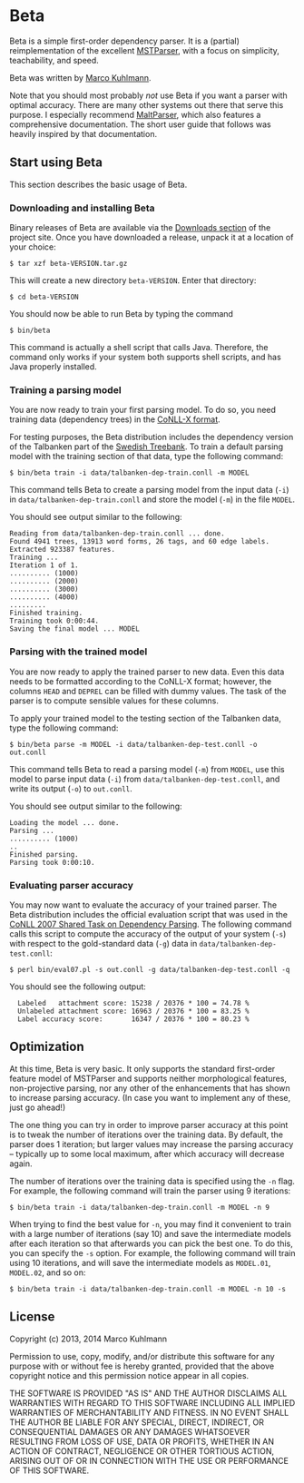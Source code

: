 # Beta

Beta is a simple first-order dependency parser. It is a (partial) reimplementation of the excellent [MSTParser](http://sourceforge.net/projects/mstparser/), with a focus on simplicity, teachability, and speed.

Beta was written by [Marco Kuhlmann](http://stp.lingfil.uu.se/~kuhlmann/).

Note that you should most probably *not* use Beta if you want a parser with optimal accuracy. There are many other systems out there that serve this purpose. I especially recommend [MaltParser](http://www.maltparser.org/), which also features a comprehensive documentation. The short user guide that follows was heavily inspired by that documentation.

## Start using Beta

This section describes the basic usage of Beta.

### Downloading and installing Beta

Binary releases of Beta are available via the [Downloads section](https://bitbucket.org/kuhlmann/beta/downloads) of the project site. Once you have downloaded a release, unpack it at a location of your choice:

```
$ tar xzf beta-VERSION.tar.gz
```

This will create a new directory ``beta-VERSION``. Enter that directory:

```
$ cd beta-VERSION
```

You should now be able to run Beta by typing the command

```
$ bin/beta
```

This command is actually a shell script that calls Java. Therefore, the command only works if your system both supports shell scripts, and has Java properly installed.

### Training a parsing model

You are now ready to train your first parsing model. To do so, you need training data (dependency trees) in the [CoNLL-X format](http://ilk.uvt.nl/conll/#dataformat).

For testing purposes, the Beta distribution includes the dependency version of the Talbanken part of the [Swedish Treebank](http://stp.lingfil.uu.se/~nivre/swedish_treebank/). To train a default parsing model with the training section of that data, type the following command:

```
$ bin/beta train -i data/talbanken-dep-train.conll -m MODEL
```

This command tells Beta to create a parsing model from the input data (``-i``) in ``data/talbanken-dep-train.conll`` and store the model (``-m``) in the file ``MODEL``.

You should see output similar to the following:

```
Reading from data/talbanken-dep-train.conll ... done.
Found 4941 trees, 13913 word forms, 26 tags, and 60 edge labels.
Extracted 923387 features.
Training ...
Iteration 1 of 1.
.......... (1000)
.......... (2000)
.......... (3000)
.......... (4000)
.........
Finished training.
Training took 0:00:44.
Saving the final model ... MODEL
```

### Parsing with the trained model

You are now ready to apply the trained parser to new data. Even this data needs to be formatted according to the CoNLL-X format; however, the columns ``HEAD`` and ``DEPREL`` can be filled with dummy values. The task of the parser is to compute sensible values for these columns.

To apply your trained model to the testing section of the Talbanken data, type the following command:

```
$ bin/beta parse -m MODEL -i data/talbanken-dep-test.conll -o out.conll
```

This command tells Beta to read a parsing model (``-m``) from ``MODEL``, use this model to parse input data (``-i``) from ``data/talbanken-dep-test.conll``, and write its output (``-o``) to ``out.conll``.

You should see output similar to the following:

```
Loading the model ... done.
Parsing ...
.......... (1000)
..
Finished parsing.
Parsing took 0:00:10.
```

### Evaluating parser accuracy

You may now want to evaluate the accuracy of your trained parser. The Beta distribution includes the official evaluation script that was used in the [CoNLL 2007 Shared Task on Dependency Parsing](http://nextens.uvt.nl/depparse-wiki/SoftwarePage). The following command calls this script to compute the accuracy of the output of your system (``-s``) with respect to the gold-standard data (``-g``) data in ``data/talbanken-dep-test.conll``:

```
$ perl bin/eval07.pl -s out.conll -g data/talbanken-dep-test.conll -q
```

You should see the following output:

```
  Labeled   attachment score: 15238 / 20376 * 100 = 74.78 %
  Unlabeled attachment score: 16963 / 20376 * 100 = 83.25 %
  Label accuracy score:       16347 / 20376 * 100 = 80.23 %
```

## Optimization

At this time, Beta is very basic. It only supports the standard first-order feature model of MSTParser and supports neither morphological features, non-projective parsing, nor any other of the enhancements that has shown to increase parsing accuracy. (In case you want to implement any of these, just go ahead!)

The one thing you can try in order to improve parser accuracy at this point is to tweak the number of iterations over the training data. By default, the parser does 1 iteration; but larger values may increase the parsing accuracy – typically up to some local maximum, after which accuracy will decrease again.

The number of iterations over the training data is specified using the ``-n`` flag. For example, the following command will train the parser using 9 iterations:

```
$ bin/beta train -i data/talbanken-dep-train.conll -m MODEL -n 9
```

When trying to find the best value for ``-n``, you may find it convenient to train with a large number of iterations (say 10) and save the intermediate models after each iteration so that afterwards you can pick the best one. To do this, you can specify the ``-s`` option. For example, the following command will train using 10 iterations, and will save the intermediate models as ``MODEL.01``, ``MODEL.02``, and so on:

```
$ bin/beta train -i data/talbanken-dep-train.conll -m MODEL -n 10 -s
```

## License

Copyright (c) 2013, 2014 Marco Kuhlmann

Permission to use, copy, modify, and/or distribute this software for any purpose with or without fee is hereby granted, provided that the above copyright notice and this permission notice appear in all copies.

THE SOFTWARE IS PROVIDED "AS IS" AND THE AUTHOR DISCLAIMS ALL WARRANTIES WITH REGARD TO THIS SOFTWARE INCLUDING ALL IMPLIED WARRANTIES OF MERCHANTABILITY AND FITNESS. IN NO EVENT SHALL THE AUTHOR BE LIABLE FOR ANY SPECIAL, DIRECT, INDIRECT, OR CONSEQUENTIAL DAMAGES OR ANY DAMAGES WHATSOEVER RESULTING FROM LOSS OF USE, DATA OR PROFITS, WHETHER IN AN ACTION OF CONTRACT, NEGLIGENCE OR OTHER TORTIOUS ACTION, ARISING OUT OF OR IN CONNECTION WITH THE USE OR PERFORMANCE OF THIS SOFTWARE.
